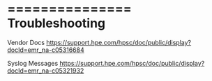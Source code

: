 ===============
Troubleshooting
===============

Vendor Docs
https://support.hpe.com/hpsc/doc/public/display?docId=emr_na-c05316684

Syslog Messages
https://support.hpe.com/hpsc/doc/public/display?docId=emr_na-c05321932